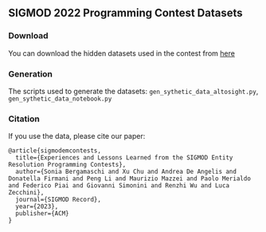 ## SIGMOD 2022 Programming Contest Datasets

### Download
You can download the hidden datasets used in the contest from [here](https://drive.google.com/file/d/12Td_u0aAC9GPjcU-Y0WEDOjOSgH91nAD/view?usp=sharing)

### Generation
The scripts used to generate the datasets: `gen_sythetic_data_altosight.py`, `gen_sythetic_data_notebook.py`
### Citation
If you use the data, please cite our paper:
```
@article{sigmodemcontests,
  title={Experiences and Lessons Learned from the SIGMOD Entity Resolution Programming Contests},
  author={Sonia Bergamaschi and Xu Chu and Andrea De Angelis and Donatella Firmani and Peng Li and Maurizio Mazzei and Paolo Merialdo and Federico Piai and Giovanni Simonini and Renzhi Wu and Luca Zecchini},
  journal={SIGMOD Record},
  year={2023},
  publisher={ACM}
}
```
